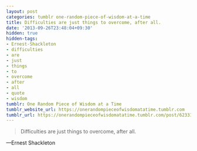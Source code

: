```yaml
---
layout: post
categories: tumblr one-random-piece-of-wisdom-at-a-time
title: Difficulties are just things to overcome, after all.
date: '2013-09-26T23:48:04+09:30'
hidden: true
hidden-tags:
- Ernest-Shackleton
- difficulties
- are
- just
- things
- to
- overcome
- after
- all
- quote
- wisdom
tumblr: One Random Piece of Wisdom at a Time
tumblr_website_url: https://onerandompieceofwisdomatatime.tumblr.com
tumblr_url: https://onerandompieceofwisdomatatime.tumblr.com/post/62331303486/difficulties-are-just-things-to-overcome-after
---
```

> Difficulties are just things to overcome, after all.

—Ernest Shackleton
